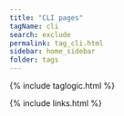 ```yaml
---
title: "CLI pages"
tagName: cli
search: exclude
permalink: tag_cli.html
sidebar: home_sidebar
folder: tags
---
```

{% include taglogic.html %}

{% include links.html %}
